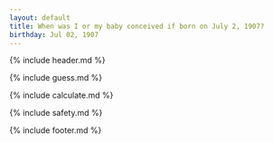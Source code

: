 ```yaml
---
layout: default
title: When was I or my baby conceived if born on July 2, 1907?
birthday: Jul 02, 1907
---
```


{% include header.md %}

{% include guess.md %}

{% include calculate.md %}

{% include safety.md %}

{% include footer.md %}




